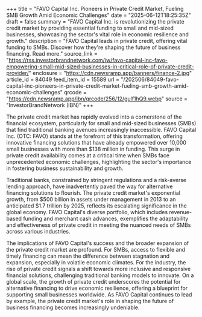 +++
title = "FAVO Capital Inc. Pioneers in Private Credit Market, Fueling SMB Growth Amid Economic Challenges"
date = "2025-06-12T18:25:35Z"
draft = false
summary = "FAVO Capital Inc. is revolutionizing the private credit market by providing essential funding to small and mid-sized businesses, showcasing the sector's vital role in economic resilience and growth."
description = "FAVO Capital leads in private credit, offering vital funding to SMBs. Discover how they're shaping the future of business financing. Read more."
source_link = "https://rss.investorbrandnetwork.com/iw/favo-capital-inc-favo-empowering-small-mid-sized-businesses-in-critical-role-of-private-credit-provider/"
enclosure = "https://cdn.newsramp.app/banners/finance-2.jpg"
article_id = 84049
feed_item_id = 15589
url = "/202506/84049-favo-capital-inc-pioneers-in-private-credit-market-fueling-smb-growth-amid-economic-challenges"
qrcode = "https://cdn.newsramp.app/ibn/qrcode/256/12/gulf1hQ9.webp"
source = "InvestorBrandNetwork (IBN)"
+++

<p>The private credit market has rapidly evolved into a cornerstone of the financial ecosystem, particularly for small and mid-sized businesses (SMBs) that find traditional banking avenues increasingly inaccessible. FAVO Capital Inc. (OTC: FAVO) stands at the forefront of this transformation, offering innovative financing solutions that have already empowered over 10,000 small businesses with more than $138 million in funding. This surge in private credit availability comes at a critical time when SMBs face unprecedented economic challenges, highlighting the sector's importance in fostering business sustainability and growth.</p><p>Traditional banks, constrained by stringent regulations and a risk-averse lending approach, have inadvertently paved the way for alternative financing solutions to flourish. The private credit market's exponential growth, from $500 billion in assets under management in 2013 to an anticipated $1.7 trillion by 2025, reflects its escalating significance in the global economy. FAVO Capital's diverse portfolio, which includes revenue-based funding and merchant cash advances, exemplifies the adaptability and effectiveness of private credit in meeting the nuanced needs of SMBs across various industries.</p><p>The implications of FAVO Capital's success and the broader expansion of the private credit market are profound. For SMBs, access to flexible and timely financing can mean the difference between stagnation and expansion, especially in volatile economic climates. For the industry, the rise of private credit signals a shift towards more inclusive and responsive financial solutions, challenging traditional banking models to innovate. On a global scale, the growth of private credit underscores the potential for alternative financing to drive economic resilience, offering a blueprint for supporting small businesses worldwide. As FAVO Capital continues to lead by example, the private credit market's role in shaping the future of business financing becomes increasingly undeniable.</p>